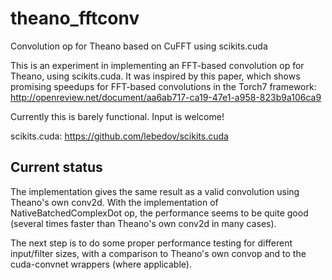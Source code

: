 theano_fftconv
==============

Convolution op for Theano based on CuFFT using scikits.cuda

This is an experiment in implementing an FFT-based convolution op for Theano, using scikits.cuda. It was inspired by this paper, which shows promising speedups for FFT-based convolutions in the Torch7 framework: http://openreview.net/document/aa6ab717-ca19-47e1-a958-823b9a106ca9

Currently this is barely functional. Input is welcome!

scikits.cuda: https://github.com/lebedov/scikits.cuda

## Current status

The implementation gives the same result as a valid convolution using Theano's own conv2d. With the implementation of NativeBatchedComplexDot op, the performance seems to be quite good (several times faster than Theano's own conv2d in many cases).

The next step is to do some proper performance testing for different input/filter sizes, with a comparison to Theano's own convop and to the cuda-convnet wrappers (where applicable).
